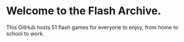 # Welcome to the Flash Archive.
This GitHub hosts 51 flash games for everyone to enjoy, from home to school to work.
